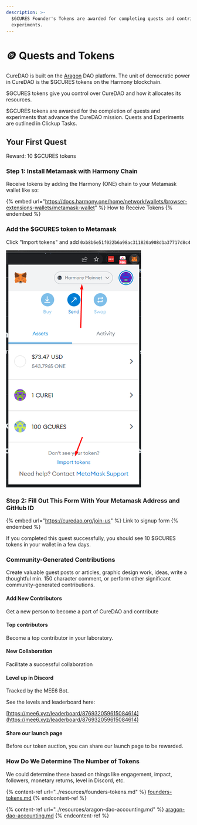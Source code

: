 ```yaml
---
description: >-
  $GCURES Founder's Tokens are awarded for completing quests and contributing to
  experiments.
---
```


# 🪙 Quests and Tokens

CureDAO is built on the [Aragon](https://client.aragon.org/#/curedao1) DAO platform. The unit of democratic power in CureDAO is the $GCURES tokens on the Harmony blockchain.

$GCURES tokens give you control over CureDAO and how it allocates its resources.

$GCURES tokens are awarded for the completion of quests and experiments that advance the CureDAO mission. Quests and Experiments are outlined in Clickup Tasks.

## Your First Quest

Reward: 10 $GCURES tokens

### Step 1: Install Metamask with Harmony Chain

Receive tokens by adding the Harmony (ONE) chain to your Metamask wallet like so:

{% embed url="https://docs.harmony.one/home/network/wallets/browser-extensions-wallets/metamask-wallet" %}
How to Receive Tokens
{% endembed %}

### Add the $GCURES token to Metamask&#x20;

Click "Import tokens" and add `0xb8b6e51f022b6a98ac311820a908d1a37717d8c4`

![](<../.gitbook/assets/image (2).png>)

### Step 2: Fill Out This Form With Your Metamask Address and GitHub ID

{% embed url="https://curedao.org/join-us" %}
Link to signup form
{% endembed %}

If you completed this quest successfully, you should see 10 $GCURES tokens in your wallet in a few days.

### Community-Generated Contributions

Create valuable guest posts or articles, graphic design work, ideas, write a thoughtful min. 150 character comment, or perform other significant community-generated contributions.

#### Add New Contributors

Get a new person to become a part of CureDAO and contribute

#### Top contributors

Become a top contributor in your laboratory.

#### New Collaboration

Facilitate a successful collaboration

#### Level up in Discord

Tracked by the MEE6 Bot.&#x20;

See the levels and leaderboard here:

[https://mee6.xyz/leaderboard/876932059615084614](https://mee6.xyz/leaderboard/876932059615084614)

#### Share our launch page

Before our token auction, you can share our launch page to be rewarded.

### How Do We Determine The Number of Tokens

We could determine these based on things like engagement, impact, followers, monetary returns, level in Discord, etc.

{% content-ref url="../resources/founders-tokens.md" %}
[founders-tokens.md](../resources/founders-tokens.md)
{% endcontent-ref %}

{% content-ref url="../resources/aragon-dao-accounting.md" %}
[aragon-dao-accounting.md](../resources/aragon-dao-accounting.md)
{% endcontent-ref %}

